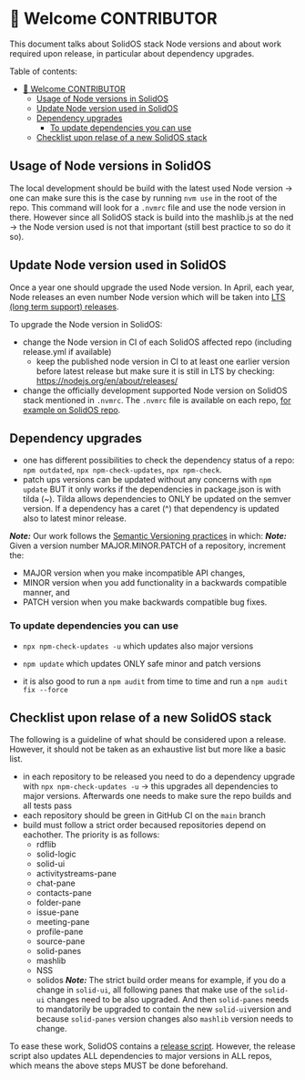 
# 🤗 Welcome CONTRIBUTOR

This document talks about SolidOS stack Node versions and about work required upon release, in particular about dependency upgrades.

Table of contents:

- [🤗 Welcome CONTRIBUTOR](#-welcome-contributor)
  - [Usage of Node versions in SolidOS](#usage-of-node-versions-in-solidos)
  - [Update Node version used in SolidOS](#update-node-version-used-in-solidos)
  - [Dependency upgrades](#dependency-upgrades)
    - [To update dependencies you can use](#to-update-dependencies-you-can-use)
  - [Checklist upon relase of a new SolidOS stack](#checklist-upon-relase-of-a-new-solidos-stack)

## Usage of Node versions in SolidOS

The local development should be build with the latest used Node version -> one can make sure this is the case by running `nvm use` in the root of the repo. This command will look for a `.nvmrc` file and use the node version in there.
However since all SolidOS stack is build into the mashlib.js at the ned -> the Node version used is not that important (still best practice to so do it so).

## Update Node version used in SolidOS

Once a year one should upgrade the used Node version. In April, each year, Node releases an even number Node version which will be taken into [LTS (long term support) releases](https://nodejs.org/en/about/releases/).

To upgrade the Node version in SolidOS:

- change the Node version in CI of each SolidOS affected repo (including release.yml if available)
  - keep the published node version in CI to at least one earlier version before latest release but make sure it is still in LTS by checking: <https://nodejs.org/en/about/releases/>
- change the officially development supported Node version on SolidOS stack mentioned in `.nvmrc`. The `.nvmrc` file is available on each repo, [for example on SolidOS repo](https://github.com/solid/solidos/blob/main/.nvmrc).

## Dependency upgrades

- one has different possibilities to check the dependency status of a repo: `npm outdated`, `npx npm-check-updates`, `npx npm-check`.
- patch ups versions can be updated without any concerns with `npm update` BUT it only works if the dependencies in package.json is with tilda (~). Tilda allows dependencies to ONLY be updated on the semver version. If a dependency has a caret (^) that dependency is updated also to latest minor release.

***Note:*** Our work follows the [Semantic Versioning practices](https://semver.org/) in which:
***Note:*** Given a version number MAJOR.MINOR.PATCH of a repository, increment the:

- MAJOR version when you make incompatible API changes,
- MINOR version when you add functionality in a backwards compatible manner, and
- PATCH version when you make backwards compatible bug fixes.

### To update dependencies you can use

- `npx npm-check-updates -u` which updates also major versions
- `npm update` which updates ONLY safe minor and patch versions

- it is also good to run a `npm audit` from time to time and run a `npm audit fix --force`

## Checklist upon relase of a new SolidOS stack

The following is a guideline of what should be considered upon a release. However, it should not be taken as an exhaustive list but more like a basic list.

- in each repository to be released you need to do a dependency upgrade with `npx npm-check-updates -u` -> this upgrades all dependencies to major versions. Afterwards one needs to make sure the repo builds and all tests pass
- each repository should be green in GitHub CI on the `main` branch
- build must follow a strict order becaused repositories depend on eachother. The priority is as follows:
  - rdflib
  - solid-logic
  - solid-ui
  - activitystreams-pane
  - chat-pane
  - contacts-pane
  - folder-pane
  - issue-pane
  - meeting-pane
  - profile-pane
  - source-pane
  - solid-panes
  - mashlib
  - NSS
  - solidos
***Note:*** The strict build order means for example, if you do a change in `solid-ui`, all following panes that make use of the `solid-ui` changes need to be also upgraded. And then `solid-panes` needs to mandatorily be upgraded to contain the new `solid-ui`version and because `solid-panes` version changes also `mashlib` version needs to change.

To ease these work, SolidOS contains a [release script](https://github.com/SolidOS/solidos/blob/main/scripts/release). However, the release script also updates ALL dependencies to major versions in ALL repos, which means the above steps MUST be done beforehand.
